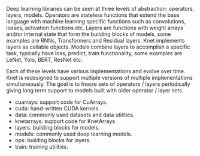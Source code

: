 Deep learning libraries can be seen at three levels of abstraction: operators, layers,
models. Operators are stateless functions that extend the base language with machine
learning specific functions such as convolutions, losses, activation functions etc. Layers
are functions with weight arrays and/or internal state that form the building blocks of
models, some examples are RNNs, Transformers and Residual layers. Knet implements layers as
callable objects. Models combine layers to accomplish a specific task, typically have loss,
predict, train functionality, some examples are LeNet, Yolo, BERT, ResNet etc.

Each of these levels have various implementations and evolve over time. Knet is redesigned
to support multiple versions of multiple implementations simultaneously. The goal is to
freeze sets of operators / layers periodically giving long term support to models built with
older operator / layer sets.

* cuarrays: support code for CuArrays.
* cuda: hand-written CUDA kernels.
* data: commonly used datasets and data utilities.
* knetarrays: support code for KnetArrays.
* layers: building blocks for models.
* models: commonly used deep learning models.
* ops: building blocks for layers.
* train: training utilities.
